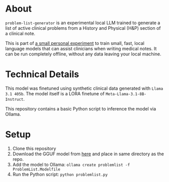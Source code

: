# About
`problem-list-generator` is an experimental local LLM trained to generate a list of active clinical problems from a History and Physical (H&P) section of a clinical note. 

This is part of [a small personal experiment](https://x.com/samarthrawal/status/1817686625364922582) to train small, fast, local language models that can assist clinicians when writing medical notes. It can be run completely offline, without any data leaving your local machine.

# Technical Details
This model was finetuned using synthetic clinical data generated with `Llama 3.1 405b`. The model itself is a LORA finetune of `Meta-Llama-3.1-8B-Instruct`.

This repository contains a basic Python script to inference the model via Ollama.

# Setup
1. Clone this repository
1. Download the GGUF model from [here](https://huggingface.co/samrawal/problem-list-generator-Q8_0-GGUF) and place in same directory as the repo.
3. Add the model to Ollama: `ollama create problemlist -f ProblemList.Modelfile`
4. Run the Python script: `python problemlist.py`